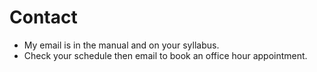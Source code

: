 # Contact
* My email is in the manual and on your syllabus. 
* Check your schedule then email to book an office hour appointment. 
 